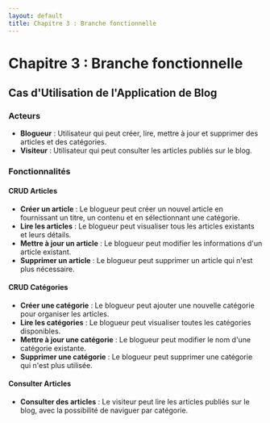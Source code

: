 ```yaml
---
layout: default
title: Chapitre 3 : Branche fonctionnelle
---
```


# Chapitre 3 : Branche fonctionnelle

## Cas d'Utilisation de l'Application de Blog

### Acteurs
- **Blogueur** : Utilisateur qui peut créer, lire, mettre à jour et supprimer des articles et des catégories.
- **Visiteur** : Utilisateur qui peut consulter les articles publiés sur le blog.

### Fonctionnalités

#### CRUD Articles
- **Créer un article** : Le blogueur peut créer un nouvel article en fournissant un titre, un contenu et en sélectionnant une catégorie.
- **Lire les articles** : Le blogueur peut visualiser tous les articles existants et leurs détails.
- **Mettre à jour un article** : Le blogueur peut modifier les informations d'un article existant.
- **Supprimer un article** : Le blogueur peut supprimer un article qui n'est plus nécessaire.

#### CRUD Catégories
- **Créer une catégorie** : Le blogueur peut ajouter une nouvelle catégorie pour organiser les articles.
- **Lire les catégories** : Le blogueur peut visualiser toutes les catégories disponibles.
- **Mettre à jour une catégorie** : Le blogueur peut modifier le nom d'une catégorie existante.
- **Supprimer une catégorie** : Le blogueur peut supprimer une catégorie qui n'est plus utilisée.

#### Consulter Articles
- **Consulter des articles** : Le visiteur peut lire les articles publiés sur le blog, avec la possibilité de naviguer par catégorie.
